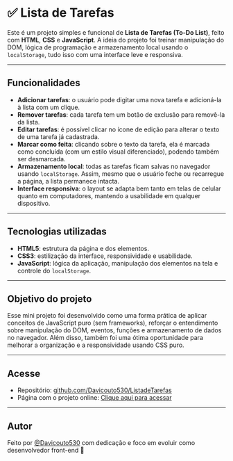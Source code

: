 # ✅ Lista de Tarefas

Este é um projeto simples e funcional de **Lista de Tarefas (To-Do List)**, feito com **HTML**, **CSS** e **JavaScript**. A ideia do projeto foi treinar manipulação do DOM, lógica de programação e armazenamento local usando o `localStorage`, tudo isso com uma interface leve e responsiva.

---

## Funcionalidades

- **Adicionar tarefas**: o usuário pode digitar uma nova tarefa e adicioná-la à lista com um clique.
- **Remover tarefas**: cada tarefa tem um botão de exclusão para removê-la da lista.
- **Editar tarefas**: é possível clicar no ícone de edição para alterar o texto de uma tarefa já cadastrada.
- **Marcar como feita**: clicando sobre o texto da tarefa, ela é marcada como concluída (com um estilo visual diferenciado), podendo também ser desmarcada.
- **Armazenamento local**: todas as tarefas ficam salvas no navegador usando `localStorage`. Assim, mesmo que o usuário feche ou recarregue a página, a lista permanece intacta.
- **Interface responsiva**: o layout se adapta bem tanto em telas de celular quanto em computadores, mantendo a usabilidade em qualquer dispositivo.

---

## Tecnologias utilizadas

- **HTML5**: estrutura da página e dos elementos.
- **CSS3**: estilização da interface, responsividade e usabilidade.
- **JavaScript**: lógica da aplicação, manipulação dos elementos na tela e controle do `localStorage`.

---

## Objetivo do projeto

Esse mini projeto foi desenvolvido como uma forma prática de aplicar conceitos de JavaScript puro (sem frameworks), reforçar o entendimento sobre manipulação do DOM, eventos, funções e armazenamento de dados no navegador. Além disso, também foi uma ótima oportunidade para melhorar a organização e a responsividade usando CSS puro.

---

## Acesse

- Repositório: [github.com/Davicouto530/ListadeTarefas](https://github.com/Davicouto530/ListadeTarefas)
- Página com o projeto online: [Clique aqui para acessar](https://davicouto530.github.io/ListadeTarefas/listaTarefas.html)

---

## Autor

Feito por [@Davicouto530](https://github.com/Davicouto530) com dedicação e foco em evoluir como desenvolvedor front-end 🚀
